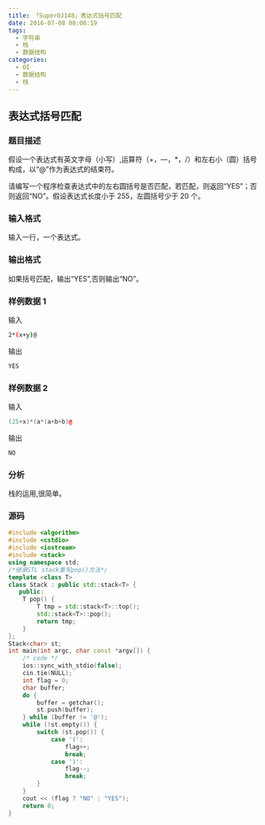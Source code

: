 ```yaml
---
title: 「SuperOJ148」表达式括号匹配
date: 2016-07-08 08:08:19
tags:
  - 字符串
  - 栈
  - 数据结构
categories:
  - OI
  - 数据结构
  - 栈
---
```

## 表达式括号匹配
### 题目描述
假设一个表达式有英文字母（小写）,运算符（+，—，*，/）和左右小（圆）括号构成，以“@”作为表达式的结束符。

请编写一个程序检查表达式中的左右圆括号是否匹配，若匹配，则返回“YES”；否则返回“NO”。假设表达式长度小于 255，左圆括号少于 20 个。
### 输入格式
输入一行，一个表达式。
### 输出格式
如果括号匹配，输出“YES”,否则输出“NO”。
<!-- more -->
### 样例数据 1
输入
``` bash
2*(x+y)@
```
输出
``` bash
YES
```
### 样例数据 2
输入
``` cpp
(25+x)*(a*(a+b+b)@
```
输出
``` cpp
NO
```
### 分析
栈的运用,很简单。
### 源码
``` cpp
#include <algorithm>
#include <cstdio>
#include <iostream>
#include <stack>
using namespace std;
/*继承STL stack重写pop()方法*/
template <class T>
class Stack : public std::stack<T> {
   public:
    T pop() {
        T tmp = std::stack<T>::top();
        std::stack<T>::pop();
        return tmp;
    }
};
Stack<char> st;
int main(int argc, char const *argv[]) {
    /* code */
    ios::sync_with_stdio(false);
    cin.tie(NULL);
    int flag = 0;
    char buffer;
    do {
        buffer = getchar();
        st.push(buffer);
    } while (buffer != '@');
    while (!st.empty()) {
        switch (st.pop()) {
            case '(':
                flag++;
                break;
            case ')':
                flag--;
                break;
        }
    }
    cout << (flag ? "NO" : "YES");
    return 0;
}
```
